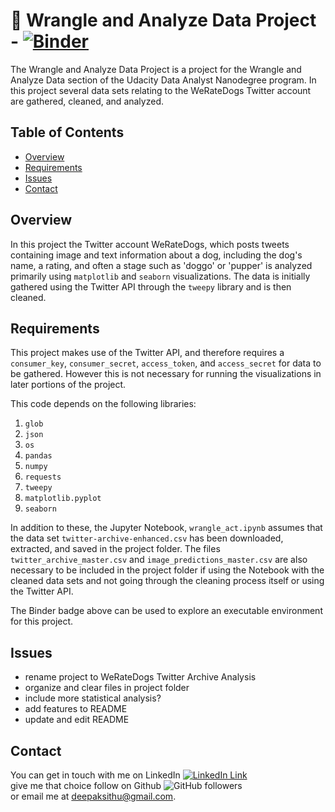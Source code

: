 
# :dog: Wrangle and Analyze Data Project -  [![Binder](https://mybinder.org/badge_logo.svg)](https://mybinder.org/v2/gh/deepaksithu/Wrangle_and_Analyze_Data_Project/master?filepath=wrangle_act.ipynb)
The Wrangle and Analyze Data Project is a project for the Wrangle and Analyze Data section of the Udacity Data Analyst Nanodegree program. In this project several data sets relating to the WeRateDogs Twitter account are gathered, cleaned, and analyzed. 

## Table of Contents
- [Overview](#overview)
- [Requirements](#requirements) 
- [Issues](#issues) 
- [Contact](#contact)

## Overview
In this project the Twitter account WeRateDogs, which posts tweets containing image and text information about a dog, including the dog's name, a rating, and often a stage such as 'doggo' or 'pupper' is analyzed primarily using `matplotlib` and `seaborn` visualizations. The data is initially gathered using the Twitter API through the `tweepy` library and is then cleaned.

## Requirements
This project makes use of the Twitter API, and therefore requires a `consumer_key`, `consumer_secret`, `access_token`, and `access_secret` for data to be gathered. However this is not necessary for running the visualizations in later portions of the project. 

This code depends on the following libraries:
1. `glob`
2. `json`
3. `os`
4. `pandas`
5. `numpy`
6. `requests`
7. `tweepy`
8. `matplotlib.pyplot`
9. `seaborn`

In addition to these, the Jupyter Notebook, `wrangle_act.ipynb` assumes that the data set `twitter-archive-enhanced.csv` has been downloaded, extracted, and saved in the project folder. The files `twitter_archive_master.csv` and `image_predictions_master.csv` are also necessary to be included in the project folder if using the Notebook with the cleaned data sets and not going through the cleaning process itself or using the Twitter API.

The Binder badge above can be used to explore an executable environment for this project. 

## Issues

- rename project to WeRateDogs Twitter Archive Analysis
- organize and clear files in project folder
- include more statistical analysis?
- add features to README
- update and edit README

## Contact
You can get in touch with me on LinkedIn [![LinkedIn Link](https://img.shields.io/badge/Connect-deepaksithu-blue.svg?logo=linkedin&longCache=true&style=social&label=Connect
)](https://www.linkedin.com/in/deepaksithu) <br>
give me that choice follow on Github      ![GitHub followers](https://img.shields.io/github/followers/deepaksithu?style=social)<br>
or email me at deepaksithu@gmail.com.
